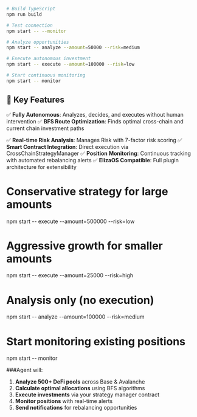```bash
# Build TypeScript
npm run build

# Test connection
npm start -- --monitor

# Analyze opportunities
npm start -- analyze --amount=50000 --risk=medium

# Execute autonomous investment
npm start -- execute --amount=100000 --risk=low

# Start continuous monitoring
npm start -- monitor

```


## 🎯 Key Features

✅ **Fully Autonomous**: Analyzes, decides, and executes without human intervention
✅ **BFS Route Optimization**: Finds optimal cross-chain and current chain investment paths

✅ **Real-time Risk Analysis**: Manages Risk with 7-factor risk scoring
✅ **Smart Contract Integration**: Direct execution via CrossChainStrategyManager
✅ **Position Monitoring**: Continuous tracking with automated rebalancing alerts
✅ **ElizaOS Compatible**: Full plugin architecture for extensibility


# Conservative strategy for large amounts
npm start -- execute --amount=500000 --risk=low

# Aggressive growth for smaller amounts
npm start -- execute --amount=25000 --risk=high

# Analysis only (no execution)
npm start -- analyze --amount=100000 --risk=medium

# Start monitoring existing positions
npm start -- monitor


###Agent will:

1. **Analyze 500+ DeFi pools** across Base & Avalanche
2. **Calculate optimal allocations** using BFS algorithms
3. **Execute investments** via your strategy manager contract
4. **Monitor positions** with real-time alerts
5. **Send notifications** for rebalancing opportunities

